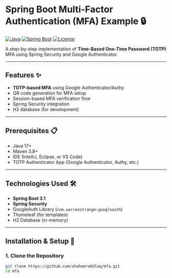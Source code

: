 # Spring Boot Multi-Factor Authentication (MFA) Example 🔒

[![Java](https://img.shields.io/badge/Java-17%2B-blue)](https://www.oracle.com/java/)
[![Spring Boot](https://img.shields.io/badge/Spring%20Boot-3.1.0-brightgreen)](https://spring.io/projects/spring-boot)
[![License](https://img.shields.io/badge/License-MIT-green)](https://opensource.org/licenses/MIT)

A step-by-step implementation of **Time-Based One-Time Password (TOTP)** MFA using Spring Security and Google Authenticator.

---

## Features ✨
- **TOTP-based MFA** using Google Authenticator/Authy
- QR code generation for MFA setup
- Session-based MFA verification flow
- Spring Security integration
- H2 database (for development)

---

## Prerequisites 📋
- Java 17+
- Maven 3.8+
- IDE (IntelliJ, Eclipse, or VS Code)
- TOTP Authenticator App (Google Authenticator, Authy, etc.)

---

## Technologies Used 🛠️
- **Spring Boot 3.1**
- **Spring Security**
- GoogleAuth Library (`com.warrenstrange:googleauth`)
- Thymeleaf (for templates)
- H2 Database (in-memory)

---

## Installation & Setup 🚀

### 1. Clone the Repository
```bash
git clone https://github.com/shaheerakhlaq/mfa.git
cd mfa
